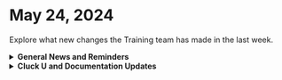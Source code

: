 # May 24, 2024

Explore what new changes the Training team has made in the last week.

<details>

<summary><strong>General News and Reminders</strong></summary>

* **Game Tips for the Week:** We're going Modern and Retro again today!
  * **Modern**: Super Mario Thousand Year Door is out! So you should definitely check that out if you have a Switch! (I know, this is cheating a bit)
  * **Retro**: If you haven't already played the Pokemon TCG Gameboy game, you should play it! It's on the NSO. If you HAVE played it, you should get the english translation pack for the sequel that never came out in the west. Because it's 🔥
* **SHOUT OUT** to Darren, Pepijn, Tyler, Mansoor, Gary, and Sarah for successfully taking our [foundations-certification.md](../../cluck-university/rewst-foundations/foundations-certification.md "mention") Exam, and collecting your prestigious **Certified Rewster** badge in Discord. &#x20;
* Speaking of perks for our Certified Rewsters, we are re-Introducing the **ROC AMA**! When you get certified, you will be able to jump on an hour call with our awesome ROC Team to ask anything on Tuesdays, starting **June 4th**! [You can sign-up on Calendly now](https://calendly.com/cluck-u/roc-ama?month=2024-06)!
* Clea will also be running the entire Foundations series including the 106, starting next week!

<img src="../../.gitbook/assets/Copy of Copy of Clea.png" alt="" data-size="original">![](<../../.gitbook/assets/Clea (4).png>)

* Join us in our [Cluck-U Discord channel](https://discord.com/channels/936789089703845988/1121465945295167588) if you have any questions, comments, or concerns!

</details>

<details>

<summary><strong>Cluck U and Documentation Updates</strong></summary>

**What's New at Cluck University?**

* We'd love to get your feedback on our Training and Documentation! [Please fill out this form to let us know how we can improve](https://app.sli.do/event/m8C3AjPUnuDgpkVDmPsQL3)!
* As a reminder, you can make training and documentation requests at [https://rewst.canny.io/](https://rewst.canny.io/)
* New [prebuilt-automation-to-start.md](../../cluck-university/getting-started/prebuilt-automation-to-start.md "mention") video is up by the fantastic Tricia Timney! Check it out!

**New & Updated Pages:**

* [may-17-2024-solve-all-your-meal-prep-problems-with-this-automation.md](../roc-open-mics/2024-roc-open-mics/may-17-2024-solve-all-your-meal-prep-problems-with-this-automation.md "mention") page added
* Updated [modular-automation-through-abstraction.md](../../cluck-university/clean-automation/modular-automation-through-abstraction.md "mention") page with Calendly link
* [roc-support](../../support/roc-support/ "mention") page updated with a link to create a ticket

</details>

